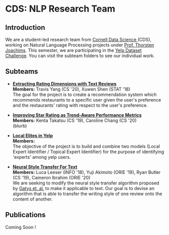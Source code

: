 # CDS: NLP Research Team

## Introduction
We are a student-led research team from [Cornell Data Science ](https://datascience.engineering.cornell.edu/index.html)(CDS), working on Natural Language Processing projects under [Prof. Thorsten Joachims](http://www.cs.cornell.edu/people/tj/). This semester, we are participating in the [Yelp Dataset Challenge](https://www.yelp.com/dataset/challenge). You can visit the subteam folders to see our individual work.

## Subteams

* [**Extracting Rating Dimensions with Text Reviews**](/latent_variable)    
   **Members:** Travis Yang (CS '20), Xuwen Shen (STAT '18)   
   The goal for the project is to create a recommendation system which recommends restaurants to a specific user given the user's preference and the restaurants' rating with respect to the user's preference.
   
* [**Improving Star Rating as Trend-Aware Performance Metrics**](/topic_over_time)     
  **Members:** Kenta Takatsu (CS '19), Caroline Chang (CS '20)   
  (blurb)    

* [**Local Elites in Yelp**](/local-elites)   
  **Members:**     
  The objective of the project is to build and combine two models (Local Expert Identifier / Topical Expert Identifier) for the purpose of identifying 'experts' among yelp users.  

* [**Neural Style Transfer For Text**](/dl-style-transfer)   
  **Members:** Luca Leeser (INFO '18), Yuji Akimoto (ORIE '19), Ryan Butler (CS '19), Cameron Ibrahim (ORIE '20)   
  We are seeking to modify the neural style transfer algorithm proposed by [Gatys et. al.](https://arxiv.org/abs/1508.06576) to make it applicable to text. Our goal is to devise an algorithm that is able to transfer the writing style of one review onto the content of another.   

## Publications

Coming Soon !
